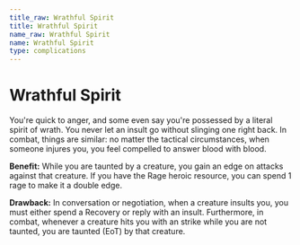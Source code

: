 ```yaml
---
title_raw: Wrathful Spirit
title: Wrathful Spirit
name_raw: Wrathful Spirit
name: Wrathful Spirit
type: complications
---
```


# Wrathful Spirit

You're quick to anger, and some even say you're possessed by a literal spirit of wrath. You never let an insult go without slinging one right back. In combat, things are similar: no matter the tactical circumstances, when someone injures you, you feel compelled to answer blood with blood.

**Benefit:** While you are taunted by a creature, you gain an edge on attacks against that creature. If you have the Rage heroic resource, you can spend 1 rage to make it a double edge.

**Drawback:** In conversation or negotiation, when a creature insults you, you must either spend a Recovery or reply with an insult. Furthermore, in combat, whenever a creature hits you with an strike while you are not taunted, you are taunted (EoT) by that creature.
